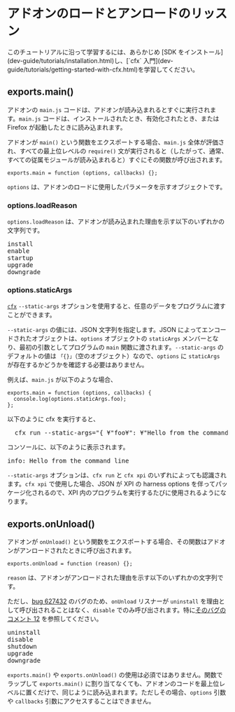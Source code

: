 <!-- This Source Code Form is subject to the terms of the Mozilla Public
   - License, v. 2.0. If a copy of the MPL was not distributed with this
   - file, You can obtain one at http://mozilla.org/MPL/2.0/. -->

# アドオンのロードとアンロードのリッスン #

<span class="aside">
このチュートリアルに沿って学習するには、あらかじめ [SDK をインストール](dev-guide/tutorials/installation.html)し、[`cfx` 入門](dev-guide/tutorials/getting-started-with-cfx.html)を学習してください。
</span>

## exports.main() ##

アドオンの `main.js` コードは、アドオンが読み込まれるとすぐに実行されます。`main.js` コードは、インストールされたとき、有効化されたとき、または Firefox が起動したときに読み込まれます。

アドオンが `main()` という関数をエクスポートする場合、`main.js` 全体が評価され、すべての最上位レベルの `require()` 文が実行されると（したがって、通常、すべての従属モジュールが読み込まれると）すぐにその関数が呼び出されます。

    exports.main = function (options, callbacks) {};

`options` は、アドオンのロードに使用したパラメータを示すオブジェクトです。

### options.loadReason ###

`options.loadReason` は、アドオンが読み込まれた理由を示す以下のいずれかの文字列です。 

<pre>
install
enable
startup
upgrade
downgrade
</pre>

### options.staticArgs ###

[`cfx`](dev-guide/cfx-tool.html) `--static-args` オプションを使用すると、任意のデータをプログラムに渡すことができます。

`--static-args` の値には、JSON 文字列を指定します。JSON によってエンコードされたオブジェクトは、`options` オブジェクトの `staticArgs` メンバーとなり、最初の引数としてプログラムの `main` 関数に渡されます。`--static-args` のデフォルトの値は `「{}」`（空のオブジェクト）なので、`options` に `staticArgs` が存在するかどうかを確認する必要はありません。

例えば、`main.js` が以下のような場合、

    exports.main = function (options, callbacks) {
      console.log(options.staticArgs.foo);
    };

以下のように cfx を実行すると、

<pre>
  cfx run --static-args="{ ¥"foo¥": ¥"Hello from the command line¥" }"
</pre>

コンソールに、以下のように表示されます。

<pre>
info: Hello from the command line
</pre>

`--static-args` オプションは、`cfx run` と `cfx xpi` のいずれによっても認識されます。`cfx xpi` で使用した場合、JSON が XPI の harness options を伴ってパッケージ化されるので、XPI 内のプログラムを実行するたびに使用されるようになります。

## exports.onUnload() ##

アドオンが `onUnload()` という関数をエクスポートする場合、その関数はアドオンがアンロードされたときに呼び出されます。

    exports.onUnload = function (reason) {};

`reason` は、アドオンがアンロードされた理由を示す以下のいずれかの文字列です。

<span class="aside">ただし、[bug 627432](https://bugzilla.mozilla.org/show_bug.cgi?id=627432) のバグのため、`onUnload` リスナーが `uninstall` を理由として呼び出されることはなく、`disable` でのみ呼び出されます。特に[そのバグのコメント 12](https://bugzilla.mozilla.org/show_bug.cgi?id=627432#c12) を参照してください。</span>

<pre>
uninstall
disable
shutdown
upgrade
downgrade
</pre>

`exports.main()` や `exports.onUnload()` の使用は必須ではありません。関数でラップして `exports.main()` に割り当てなくても、アドオンのコードを最上位レベルに置くだけで、同じように読み込まれます。ただしその場合、`options` 引数や `callbacks` 引数にアクセスすることはできません。
